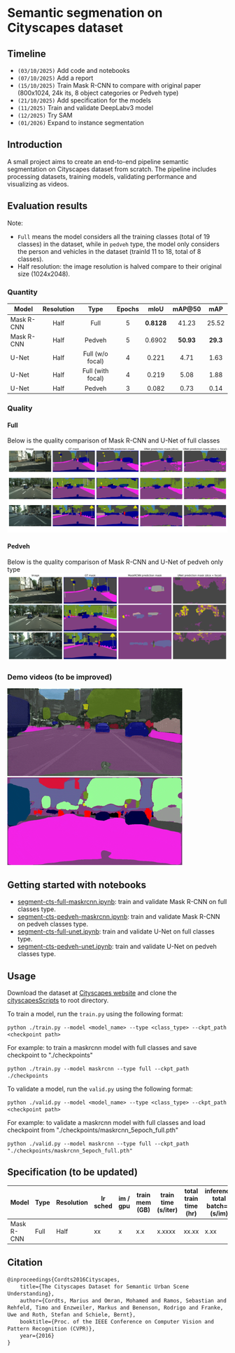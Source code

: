# Semantic segmenation on Cityscapes dataset
## Timeline
- `(03/10/2025)` Add code and notebooks
- `(07/10/2025)` Add a report
- `(15/10/2025)` Train Mask R-CNN to compare with original paper (800x1024, 24k its, 8 object categories or Pedveh type)
- `(21/10/2025)` Add specification for the models
- `(11/2025)` Train and validate DeepLabv3 model
- `(12/2025)` Try SAM
- `(01/2026)` Expand to instance segmentation

## Introduction
A small project aims to create an end-to-end pipeline semantic segmentation on Cityscapes dataset from scratch. The pipeline includes processing datasets, training models, validating performance and visualizing as videos.

## Evaluation results
Note: 
- `Full` means the model considers all the training classes (total of 19 classes) in the dataset, while in `pedveh` type, the model only considers the person and vehicles in the dataset (trainId 11 to 18, total of 8 classes).
- Half resolution: the image resolution is halved compare to their original size (1024x2048).

### Quantity
| Model | Resolution | Type | Epochs | mIoU | mAP@50 | mAP |
|-------|:----------:|:----:|:------:|:----:|:------:|:---:|
| Mask R-CNN | Half | Full | 5 | **0.8128** | 41.23 | 25.52 |
| Mask R-CNN | Half | Pedveh | 5 | 0.6902 | **50.93** | **29.3** |
| U-Net | Half | Full (w/o focal) | 4 | 0.221 | 4.71 | 1.63 |
| U-Net | Half | Full (with focal) | 4 | 0.219 | 5.08 | 1.88 |
| U-Net | Half | Pedveh | 3 | 0.082 | 0.73 | 0.14 |
### Quality
#### Full
Below is the quality comparison of Mask R-CNN and U-Net of full classes
![Compare full type](assets/images/CompareFull.png)
#### Pedveh
Below is the quality comparison of Mask R-CNN and U-Net of pedveh only type
![Compare pedveh type](assets/images/CompareObject.png)

### Demo videos (to be improved) 
![Colorized video](assets/videos/demo_video_color.gif)
![Semantic masked video](assets/videos/demo_video_semantic.gif)

## Getting started with notebooks
- [segment-cts-full-maskrcnn.ipynb](notebooks/segment-cts-full-maskrcnn.ipynb): train and validate Mask R-CNN on full classes type.
- [segment-cts-pedveh-maskrcnn.ipynb](notebooks/segment-cts-pedveh-maskrcnn.ipynb): train and validate Mask R-CNN on pedveh classes type.
- [segment-cts-full-unet.ipynb](notebooks/segment-cts-full-unet.ipynb): train and validate U-Net on full classes type.
- [segment-cts-pedveh-unet.ipynb](notebooks/segment-cts-pedveh-unet.ipynb): train and validate U-Net on pedveh classes type.

## Usage
Download the dataset at [Cityscapes website](https://www.cityscapes-dataset.com/) and clone the [cityscapesScripts](https://github.com/mcordts/cityscapesScripts) to root directory.

To train a model, run the `train.py` using the following format: 
```
python ./train.py --model <model_name> --type <class_type> --ckpt_path <checkpoint path>
```
For example: to train a maskrcnn model with full classes and save checkpoint to "./checkpoints"
```
python ./train.py --model maskrcnn --type full --ckpt_path ./checkpoints
```

To validate a model, run the `valid.py` using the following format: 
```
python ./valid.py --model <model_name> --type <class_type> --ckpt_path <checkpoint path>
```
For example: to validate a maskrcnn model with full classes and load checkpoint from "./checkpoints/maskrcnn_5epoch_full.pth"
```
python ./valid.py --model maskrcnn --type full --ckpt_path "./checkpoints/maskrcnn_5epoch_full.pth"
```

## Specification (to be updated)
Model | Type | Resolution | lr sched | im / gpu | train mem (GB) | train time (s/iter) | total train time (hr) | inference total batch=4 (s/im) | inference model batch=4 (s/im) | inference model batch=1 (s/im) | mask AP 
-- | -- | -- | -- | -- | -- | -- | -- | -- | -- | -- | -- |
Mask R-CNN | Full | Half | xx | x | x.x | x.xxxx | xx.xx | x.xx | x.xx | x.xx | x.xx | x.xx | - | xxx |


## Citation
```
@inproceedings{Cordts2016Cityscapes,
    title={The Cityscapes Dataset for Semantic Urban Scene Understanding},
    author={Cordts, Marius and Omran, Mohamed and Ramos, Sebastian and Rehfeld, Timo and Enzweiler, Markus and Benenson, Rodrigo and Franke, Uwe and Roth, Stefan and Schiele, Bernt},
    booktitle={Proc. of the IEEE Conference on Computer Vision and Pattern Recognition (CVPR)},
    year={2016}
}
```
